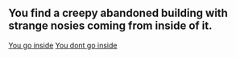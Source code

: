 You find a creepy abandoned building with strange nosies coming from inside of it.
---
[You go inside](inside.md)
[You dont go inside](notinside.md)
